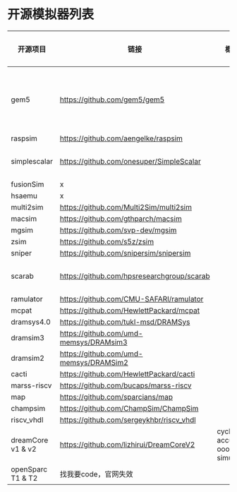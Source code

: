 # 开源模拟器列表

| 开源项目          | 链接                                       | 概述                         | 负责人        |
| ----------------- | ------------------------------------------ | ---------------------------- | ------------- |
| gem5              | https://github.com/gem5/gem5               |                              | 马子睿 陈胤桦 |
| raspsim           | https://github.com/aengelke/raspsim        |                              |               |
| simplescalar      | https://github.com/onesuper/SimpleScalar   |                              | 段震伟        |
| fusionSim         | x                                          |                              |               |
| hsaemu            | x                                          |                              |               |
| multi2sim         | https://github.com/Multi2Sim/multi2sim     |                              |               |
| macsim            | https://github.com/gthparch/macsim         |                              |               |
| mgsim             | https://github.com/svp-dev/mgsim           |                              |               |
| zsim              | https://github.com/s5z/zsim                |                              |               |
| sniper            | https://github.com/snipersim/snipersim     |                              |               |
| scarab            | https://github.com/hpsresearchgroup/scarab |                              | 丁庆辰        |
| ramulator         | https://github.com/CMU-SAFARI/ramulator    |                              |               |
| mcpat             | https://github.com/HewlettPackard/mcpat    |                              |               |
| dramsys4.0        | https://github.com/tukl-msd/DRAMSys        |                              |               |
| dramsim3          | https://github.com/umd-memsys/DRAMsim3     |                              |               |
| dramsim2          | https://github.com/umd-memsys/DRAMSim2     |                              |               |
| cacti             | https://github.com/HewlettPackard/cacti    |                              |               |
| marss-riscv       | https://github.com/bucaps/marss-riscv      |                              |               |
| map               | https://github.com/sparcians/map           |                              |               |
| champsim          | https://github.com/ChampSim/ChampSim       |                              |               |
| riscv_vhdl        | https://github.com/sergeykhbr/riscv_vhdl   |                              |               |
| dreamCore v1 & v2 | https://github.com/lizhirui/DreamCoreV2    | cycle accurate ooo simulator | 段震伟        |
| openSparc T1 & T2 | 找我要code，官网失效                       |                              |               |

